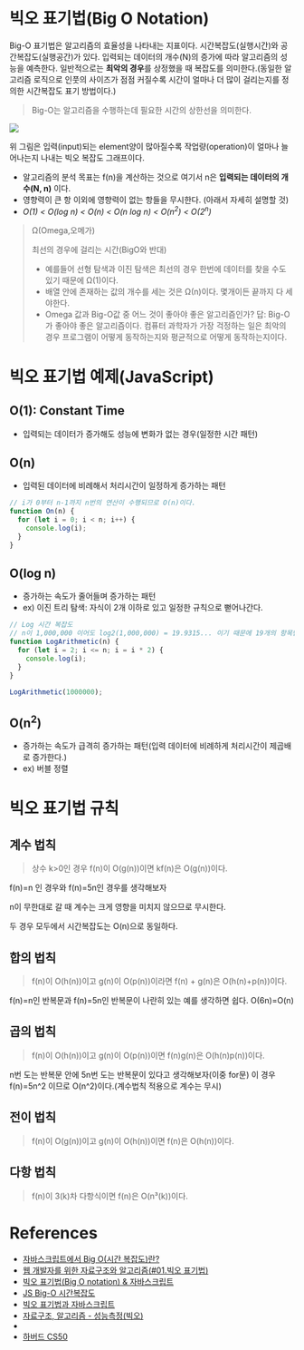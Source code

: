 # 빅오 표기법(Big O Notation)

Big-O 표기법은 알고리즘의 효율성을 나타내는 지표이다. 시간복잡도(실행시간)와 공간복잡도(실행공간)가 있다. 입력되는 데이터의 개수(N)의 증가에 따라 알고리즘의 성능을 예측한다. 일반적으로는 **최악의 경우**를 상정했을 때 복잡도를 의미한다.(동일한 알고리즘 로직으로 인풋의 사이즈가 점점 커질수록 시간이 얼마나 더 많이 걸리는지를 정의한 시간복잡도 표기 방법이다.)

> Big-O는 알고리즘을 수행하는데 필요한 시간의 상한선을 의미한다.

![](https://images.velog.io/images/pul8219/post/4e0eecda-c32c-431e-adf5-6e7ea5382f6d/image.png)

위 그림은 입력(input)되는 element양이 많아질수록 작업량(operation)이 얼마나 늘어나는지 나내는 빅오 복잡도 그래프이다.

- 알고리즘의 분석 목표는 f(n)을 계산하는 것으로 여기서 n은 **입력되는 데이터의 개수(N, n)** 이다.
- 영향력이 큰 항 이외에 영향력이 없는 항들을 무시한다. (아래서 자세히 설명할 것)
- _O(1) < O(log n) < O(n) < O(n log n) < O(n<sup>2</sup>) < O(2<sup>n</sup>)_

> Ω(Omega,오메가)
>
> 최선의 경우에 걸리는 시간(BigO와 반대)
>
> - 예를들어 선형 탐색과 이진 탐색은 최선의 경우 한번에 데이터를 찾을 수도 있기 때문에 Ω(1)이다.
> - 배열 안에 존재하는 값의 개수를 세는 것은 Ω(n)이다. 몇개이든 끝까지 다 세야한다.
> - Omega 값과 Big-O값 중 어느 것이 좋아야 좋은 알고리즘인가? 답: Big-O가 좋아야 좋은 알고리즘이다. 컴퓨터 과학자가 가장 걱정하는 일은 최악의 경우 프로그램이 어떻게 동작하는지와 평균적으로 어떻게 동작하는지이다.

# 빅오 표기법 예제(JavaScript)

## O(1): Constant Time

- 입력되는 데이터가 증가해도 성능에 변화가 없는 경우(일정한 시간 패턴)

## O(n)

- 입력된 데이터에 비례해서 처리시간이 일정하게 증가하는 패턴

```js
// i가 0부터 n-1까지 n번의 연산이 수행되므로 O(n)이다.
function On(n) {
  for (let i = 0; i < n; i++) {
    console.log(i);
  }
}
```

## O(log n)

- 증가하는 속도가 줄어들며 증가하는 패턴
- ex) 이진 트리 탐색: 자식이 2개 이하로 있고 일정한 규칙으로 뻗어나간다.

```js
// Log 시간 복잡도
// n이 1,000,000 이어도 log2(1,000,000) = 19.9315... 이기 때문에 19개의 항목만을 출력한다.
function LogArithmetic(n) {
  for (let i = 2; i <= n; i = i * 2) {
    console.log(i);
  }
}

LogArithmetic(1000000);
```

## O(n<sup>2</sup>)

- 증가하는 속도가 급격히 증가하는 패턴(입력 데이터에 비례하게 처리시간이 제곱배로 증가한다.)
- ex) 버블 정렬

##

##

# 빅오 표기법 규칙

## 계수 법칙

> 상수 k>0인 경우 f(n)이 O(g(n))이면 kf(n)은 O(g(n))이다.

f(n)=n 인 경우와 f(n)=5n인 경우를 생각해보자

n이 무한대로 갈 때 계수는 크게 영향을 미치지 않으므로 무시한다.

두 경우 모두에서 시간복잡도는 O(n)으로 동일하다.

## 합의 법칙

> f(n)이 O(h(n))이고 g(n)이 O(p(n))이라면 f(n) + g(n)은 O(h(n)+p(n))이다.

f(n)=n인 반복문과 f(n)=5n인 반복문이 나란히 있는 예를 생각하면 쉽다. O(6n)=O(n)

## 곱의 법칙

> f(n)이 O(h(n))이고 g(n)이 O(p(n))이면 f(n)g(n)은 O(h(n)p(n))이다.

n번 도는 반복문 안에 5n번 도는 반복문이 있다고 생각해보자(이중 for문) 이 경우 f(n)=5n^2 이므로 O(n^2)이다.(계수법칙 적용으로 계수는 무시)

## 전이 법칙

> f(n)이 O(g(n))이고 g(n)이 O(h(n))이면 f(n)은 O(h(n))이다.

## 다항 법칙

> f(n)이 3(k)차 다항식이면 f(n)은 O(n³(k))이다.

# References

- [자바스크립트에서 Big O(시간 복잡도)란?](https://soldonii.tistory.com/56)
- [웹 개발자를 위한 자료구조와 알고리즘(#01.빅오 표기법)](https://callmedevmomo.medium.com/%EC%9B%B9-%EA%B0%9C%EB%B0%9C%EC%9E%90%EB%A5%BC-%EC%9C%84%ED%95%9C-%EC%9E%90%EB%A3%8C%EA%B5%AC%EC%A1%B0%EC%99%80-%EC%95%8C%EA%B3%A0%EB%A6%AC%EC%A6%98-01-%EB%B9%85%EC%98%A4-%ED%91%9C%EA%B8%B0%EB%B2%95-ff369f0efc1d)
- [빅오 표기법(Big O notation) & 자바스크립트](https://velog.io/@realryankim/TIL-%EB%B9%85%EC%98%A4-%ED%91%9C%EA%B8%B0%EB%B2%95Big-O-notation-%EC%9E%90%EB%B0%94%EC%8A%A4%ED%81%AC%EB%A6%BD%ED%8A%B8)
- [JS Big-O 시간복잡도](https://velog.io/@760kry/Big-O)
- [빅오 표기법과 자바스크립트](https://aidanbae.github.io/code/algorithm/bigo/)
- [자료구조, 알고리즘 - 성능측정(빅오)](https://valuefactory.tistory.com/532)
- []()
- [하버드 CS50]()
